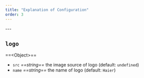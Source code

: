 ```yaml
---
title: "Explanation of Configuration"
order: 3
---
```


<TOC>
---

## `logo`
==<Object\>==

- `src` _==string==_ the image source of logo (default: `undefined`)
- `name` _==string==_ the name of logo (default: `Haier`)
